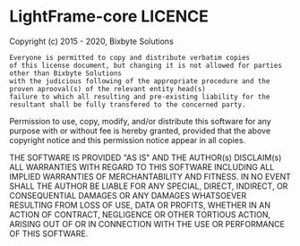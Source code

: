 LightFrame-core LICENCE
=====================

Copyright (c) 2015 - 2020, Bixbyte Solutions

    Everyone is permitted to copy and distribute verbatim copies
    of this license document, but changing it is not allowed for parties other than Bixbyte Solutions
    with the judicious following of the appropriate procedure and the proven aprooval(s) of the relevant entity head(s)
    failure to which all resulting and pre-existing liability for the resultant shall be fully transfered to the concerned party.


Permission to use, copy, modify, and/or distribute this software for any purpose with or without fee is hereby granted, provided that the above copyright notice and this permission notice appear in all copies.

THE SOFTWARE IS PROVIDED "AS IS" AND THE AUTHOR(s) DISCLAIM(s) ALL WARRANTIES WITH REGARD TO THIS SOFTWARE INCLUDING ALL IMPLIED WARRANTIES OF MERCHANTABILITY AND FITNESS. 
IN NO EVENT SHALL THE AUTHOR BE LIABLE FOR ANY SPECIAL, DIRECT, INDIRECT, OR CONSEQUENTIAL DAMAGES OR ANY DAMAGES WHATSOEVER RESULTING FROM LOSS OF USE, DATA OR PROFITS, WHETHER IN AN ACTION OF CONTRACT, NEGLIGENCE OR OTHER TORTIOUS ACTION, ARISING OUT OF OR IN CONNECTION WITH THE USE OR PERFORMANCE OF THIS SOFTWARE.
